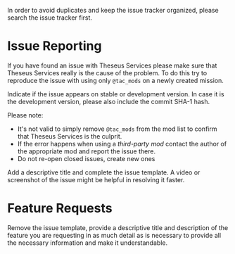 In order to avoid duplicates and keep the issue tracker organized, please search the issue tracker first.

# Issue Reporting

If you have found an issue with Theseus Services please make sure that Theseus Services really is the cause of the problem. To do this try to reproduce the issue with using only `@tac_mods` on a newly created mission.

Indicate if the issue appears on stable or development version. In case it is the development version, please also include the commit SHA-1 hash.

Please note:
- It's not valid to simply remove `@tac_mods` from the mod list to confirm that Theseus Services is the culprit.
- If the error happens when using a _third-party mod_ contact the author of the appropriate mod and report the issue there.
- Do not re-open closed issues, create new ones

Add a descriptive title and complete the issue template. A video or screenshot of the issue might be helpful in resolving it faster.

# Feature Requests

Remove the issue template, provide a descriptive title and description of the feature you are requesting in as much detail as is necessary to provide all the necessary information and make it understandable.
